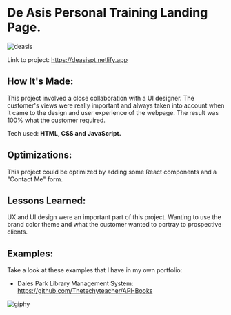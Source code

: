 <h1>De Asis Personal Training Landing Page.</h1>

![deasis](https://user-images.githubusercontent.com/117657937/222739967-f3fda80f-1f3b-4f42-92c6-c55bf440417b.gif)


Link to project: https://deasispt.netlify.app

<h2> How It's Made: </h2>

This project involved a close collaboration with a UI designer. The customer's views were really important and always taken into account when it came to the design and user experience of the webpage. 
The result was 100% what the customer required. 

Tech used: <b> HTML, CSS and JavaScript. </b>

<h2> Optimizations: </h2>

This project could be optimized by adding some React components and a "Contact Me" form.

<h2> Lessons Learned: </h2>

UX and UI design were an important part of this project. Wanting to use the brand color theme and what the customer wanted to portray to prospective clients. 

<h2> Examples: </h2>

Take a look at these examples that I have in my own portfolio:

- Dales Park Library Management System: https://github.com/Thetechyteacher/API-Books

![giphy](https://user-images.githubusercontent.com/117657937/222739014-6de705b6-ec67-4723-8adf-6daa5183fb70.gif)
